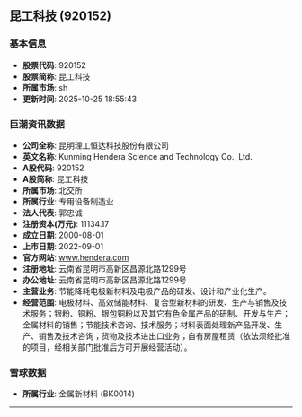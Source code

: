 ## 昆工科技 (920152)

### 基本信息

- **股票代码**: 920152
- **股票简称**: 昆工科技
- **所属市场**: sh
- **更新时间**: 2025-10-25 18:55:43

### 巨潮资讯数据

- **公司全称**: 昆明理工恒达科技股份有限公司
- **英文名称**: Kunming Hendera Science and Technology Co., Ltd.
- **A股代码**: 920152
- **A股简称**: 昆工科技
- **所属市场**: 北交所
- **所属行业**: 专用设备制造业
- **法人代表**: 郭忠诚
- **注册资本(万元)**: 11134.17
- **成立日期**: 2000-08-01
- **上市日期**: 2022-09-01
- **官方网站**: www.hendera.com
- **注册地址**: 云南省昆明市高新区昌源北路1299号
- **办公地址**: 云南省昆明市高新区昌源北路1299号
- **主营业务**: 节能降耗电极新材料及电极产品的研发、设计和产业化生产。
- **经营范围**: 电极材料、高效储能材料、复合型新材料的研发、生产与销售及技术服务；银粉、铜粉、银包铜粉以及其它有色金属产品的研制、开发与生产；金属材料的销售；节能技术咨询、技术服务；材料表面处理新产品开发、生产、销售及技术咨询；货物及技术进出口业务；自有房屋租赁（依法须经批准的项目，经相关部门批准后方可开展经营活动）。

### 雪球数据

- **所属行业**: 金属新材料 (BK0014)

---